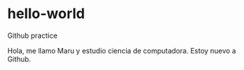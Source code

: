 # hello-world
Github practice

Hola, me llamo Maru y estudio ciencia de computadora. Estoy nuevo a Github. 
